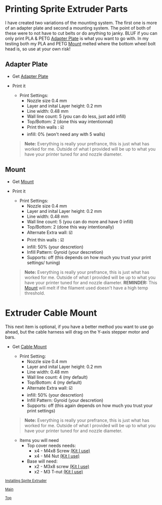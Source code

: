 # Printing Sprite Extruder Parts
I have created two variations of the mounting system. The first one is more of an adapter plate and second a mounting system. The point of both of these were to not have to cut belts or do anything to janky. BLUF if you can only print PLA & PETG [Adapter Plate](#adapter-plate) is what you want to go with. In my testing both my PLA and PETG [Mount](#mount) melted where the bottom wheel bolt head is, so use at your own risk!

## Adapter Plate

* Get [Adapter Plate](../Files/E5+%20Adapter%20Plate.stl)
* Print it
    * Print Settings:
        * Nozzle size 0.4 mm
        * Layer and inital Layer height: 0.2 mm
        * Line width: 0.48 mm
        * Wall line count: 5 (you can do less, just add infill)
        * Top/Bottom: 2 (done this way intentionnal)        
        * Print thin walls : ☑️
        * infill: 0% (won't need any with 5 walls)
        
    > **Note:** Everything is really your prefrance, this is just what has worked for me. Outside of what I provided will be up to what you have your printer tuned for and nozzle diameter.


## Mount

* Get [Mount](../Files/Ender5+%20Mount.stl)
* Print it
    * Print Settings:
        * Nozzle size 0.4 mm
        * Layer and inital Layer height: 0.2 mm
        * Line width: 0.48 mm
        * Wall line count: 5 (you can do more and have 0 infill)
        * Top/Bottom: 2 (done this way intentionally)
        * Alternate Extra wall: ☑️
        * Print thin walls : ☑️
        * infill: 50% (your descretion)
        * Infill Pattern: Gyroid (your descretion)
        * Supports: off (this depends on how much you trust your print settings/ tuning)
        
    > **Note:** Everything is really your prefrance, this is just what has worked for me. Outside of what I provided will be up to what you have your printer tuned for and nozzle diameter. **REMINDER:** This [Mount](#mount)  will melt if the filament used doesn't have a high temp threshold.

# Extruder Cable Mount
This next item is optional, if you have a better method you want to use go ahead, but the cable harness will drag on the Y-axis stepper motor and bars.

* Get [Cable Mount](../Files/Extruder%20Cable%20Mount.stl)
    * Print Setting:
         * Nozzle size 0.4 mm
        * Layer and inital Layer height: 0.2 mm
        * Line width: 0.48 mm
        * Wall line count: 4 (my default)
        * Top/Bottom: 4 (my default)
        * Alternate Extra wall: ☑️
        * infill: 50% (your descretion)
        * Infill Pattern: Gyroid (your descretion)
        * Supports: off (this again depends on how much you trust your print settings)
    > **Note:** Everything is really your prefrance, this is just what has worked for me. Outside of what I provided will be up to what you have your printer tuned for and nozzle diameter.
        
    * Items you will need
        * Top cover needs needs:
            * x4 - M4x8 Screw [(Kit I use)](https://amzn.to/3FqGRln)
            * x4 - M4 Nut [(Kit I use)](https://amzn.to/3FqGRln)
        * Base will need:
            * x2 - M3x8 screw [(Kit I use)](https://amzn.to/3FqGRln)
            * x2 - M3 T-nut [(Kit I use)](https://amzn.to/3yGxaM2)


<sub>[Installing Sprite Extruder](Installing%20Sprite%20Extruder.md)

<sub>[Main](../readme.md)

<sub>[Top](#printing-sprite-extruder-parts)</sub>